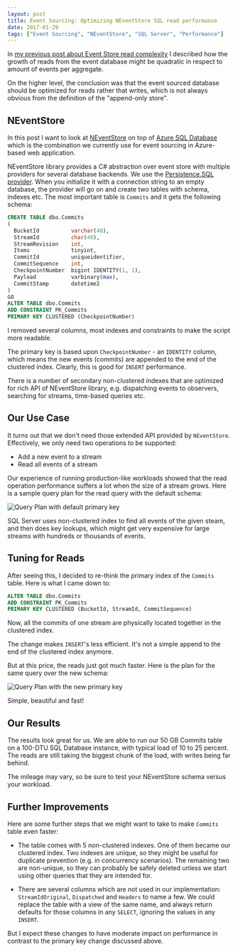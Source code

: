 ```yaml
---
layout: post
title: Event Sourcing: Optimizing NEventStore SQL read performance
date: 2017-01-29
tags: ["Event Sourcing", "NEventStore", "SQL Server", "Performance"]
---
```


In [my previous post about Event Store read complexity](http://mikhail.io/2016/11/event-sourcing-and-io-complexity/) 
I described how the growth of reads from the event database might be 
quadratic in respect to amount of events per aggregate.

On the higher level, the conclusion was that the event sourced database should be optimized
for reads rather that writes, which is not always obvious from the definition
of the "append-only store".

NEventStore
-----------

In this post I want to look at 
[NEventStore](https://github.com/NEventStore/NEventStore) on top of 
[Azure SQL Database](https://azure.microsoft.com/en-us/services/sql-database/)
which is the combination we currently use for event sourcing in Azure-based
web application.

NEventStore library provides a C# abstraction over event store with multiple 
providers for several database backends. We use the
[Persistence.SQL provider](https://github.com/NEventStore/NEventStore.Persistence.SQL). 
When you initialize
it with a connection string to an empty database, the provider will go
on and create two tables with schema, indexes etc. The most important
table is `Commits` and it gets the following schema:

``` sql
CREATE TABLE dbo.Commits
(
  BucketId          varchar(40),
  StreamId          char(40),
  StreamRevision    int,
  Items             tinyint,
  CommitId          uniqueidentifier,
  CommitSequence    int,
  CheckpointNumber  bigint IDENTITY(1, 1),
  Payload           varbinary(max),
  CommitStamp       datetime2
)
GO
ALTER TABLE dbo.Commits 
ADD CONSTRAINT PK_Commits 
PRIMARY KEY CLUSTERED (CheckpointNumber)
```

I removed several columns, most indexes and constraints to make the script
more readable.

The primary key is based upon `CheckpointNumber` - an `IDENTITY` column, which means 
the new events (commits) are appended to the end of the clustered index. 
Clearly, this is good for `INSERT` performance.

There is a number of secondary non-clustered indexes that are optimized
for rich API of NEventStore library, e.g. dispatching events to observers,
searching for streams, time-based queries etc.

Our Use Case
------------

It turns out that we don't need those extended API provided by `NEventStore`.
Effectively, we only need two operations to be supported:

- Add a new event to a stream
- Read all events of a stream

Our experience of running production-like workloads showed that the read
operation performance suffers a lot when the size of a stream grows. Here
is a sample query plan for the read query with the default schema:

![Query Plan with default primary key](/defaultqueryplan.png)

SQL Server uses non-clustered index to find all events of the given
steam, and then does key lookups, which might get very expensive for
large streams with hundreds or thousands of events.

Tuning for Reads
----------------

After seeing this, I decided to re-think the primary index of the
`Commits` table. Here is what I came down to:

``` sql
ALTER TABLE dbo.Commits 
ADD CONSTRAINT PK_Commits 
PRIMARY KEY CLUSTERED (BucketId, StreamId, CommitSequence)
```

Now, all the commits of one stream are physically located together in the
clustered index.

The change makes `INSERT`'s less efficient. It's not a simple append to the 
end of the clustered index anymore.

But at this price, the reads just got much faster. Here is the plan for 
the same query over the new schema:

![Query Plan with the new primary key](/optimizedqueryplan.png)

Simple, beautiful and fast!


Our Results
-----------

The results look great for us. We are able to run our 50 GB Commits table
on a 100-DTU SQL Database instance, with typical load of 10 to 25 percent.
The reads are still taking the biggest chunk of the load, with writes
being far behind.

The mileage may vary, so be sure to test your NEventStore schema versus
your workload.

Further Improvements
--------------------

Here are some further steps that we might want to take to make `Commits`
table even faster:

- The table comes with 5 non-clustered indexes. One of them became our
clustered index. Two indexes are unique, so they might be useful for 
duplicate prevention (e.g. in concurrency scenarios). The remaining two
are non-unique, so they can probably be safely deleted unless we start
using other queries that they are intended for.

- There are several columns which are not used in our implementation:
`StreamIdOriginal`, `Dispatched` and `Headers` to name a few. We could 
replace the table with a view of the same name, and always return defaults
for those columns in any `SELECT`, ignoring the values in any `INSERT`.

But I expect these changes to have moderate impact on performance in contrast
to the primary key change discussed above.